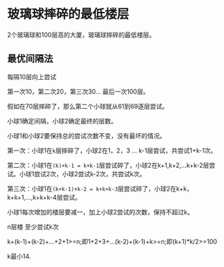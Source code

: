 # 玻璃球摔碎的最低楼层

2个玻璃球和100层高的大厦，玻璃球摔碎的最低楼层。

## 最优间隔法

每隔10层向上尝试

第一次10，第二次20，第三次30... 最后一次100层。

假如在70层摔碎了，那么第二个小球就从61到69逐层尝试。

小球1确定间隔，小球2确定最终的层数。

小球1和小球2要保持总的尝试次数不变，没有最坏的情况。

第一次：小球1在`k`层摔碎了，小球2在1，2，3 ... k-1层尝试，共尝试1+k-1次。

第二次：小球1在`(k)+k-1 = k+k-1`层尝试碎了，小球2在k+1,k+2,...k+k-2层尝试。小球1尝试2次，小球2尝试k-2次，共尝试k次。

第三次：小球1在`(k+k-1)+k-2 = k+k+k-3`层尝试碎了，小球2在k+k，k+k+1,...,k+k+k-4层尝试。



小球1每次增加的楼层要减一，加上小球2尝试的次数，保持不超过k。



n层楼 至少尝试k次

k+(k-1)+(k-2)+...+2+1>=n;即1+2+3+...(k-2)+(k-1)+k>=n;即(k+1)*k/2>=100

k最小14.